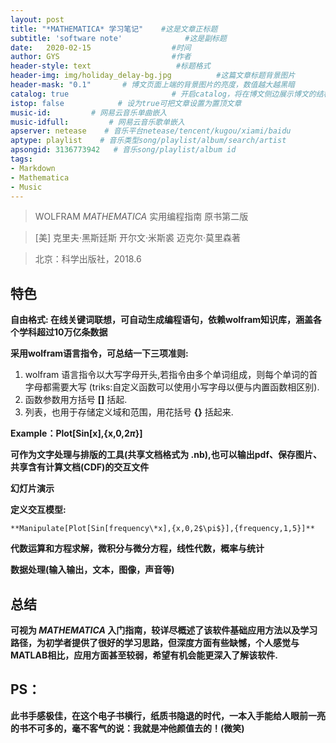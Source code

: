 ```yaml
---
layout: post
title: "*MATHEMATICA* 学习笔记"    #这是文章正标题
subtitle: 'software note'              #这是副标题
date:   2020-02-15                  #时间
author: GYS                         #作者
header-style: text                   #标题格式
header-img: img/holiday_delay-bg.jpg          #这篇文章标题背景图片
header-mask: "0.1"       # 博文页面上端的背景图片的亮度，数值越大越黑暗
catalog: true 						# 开启catalog，将在博文侧边展示博文的结构
istop: false            # 设为true可把文章设置为置顶文章
music-id:         # 网易云音乐单曲嵌入
music-idfull:         # 网易云音乐歌单嵌入
apserver: netease    # 音乐平台netease/tencent/kugou/xiami/baidu
aptype: playlist    # 音乐类型song/playlist/album/search/artist
apsongid: 3136773942   # 音乐song/playlist/album id
tags:
- Markdown
- Mathematica
- Music
---
```


> WOLFRAM *MATHEMATICA* 实用编程指南 原书第二版

> [美] 克里夫·黑斯廷斯    开尔文·米斯裘    迈克尔·莫里森著

> 北京：科学出版社，2018.6

## 特色
**自由格式: 在线关键词联想，可自动生成编程语句，依赖wolfram知识库，涵盖各个学科超过10万亿条数据**

**采用wolfram语言指令，可总结一下三项准则:**

1. wolfram 语言指令以大写字母开头,若指令由多个单词组成，则每个单词的首字母都需要大写 (triks:自定义函数可以使用小写字母以便与内置函数相区别).
2. 函数参数用方括号 **[]** 括起.
3. 列表，也用于存储定义域和范围，用花括号 **{}** 括起来.

**Example：Plot[Sin[x],{x,0,2$\pi$}]**

**可作为文字处理与排版的工具(共享文档格式为 .nb),也可以输出pdf、保存图片、共享含有计算文档(CDF)的交互文件**

**幻灯片演示**

**定义交互模型:**

~~~
**Manipulate[Plot[Sin[frequency\*x],{x,0,2$\pi$}],{frequency,1,5}]**
~~~

**代数运算和方程求解，微积分与微分方程，线性代数，概率与统计**

**数据处理(输入输出，文本，图像，声音等)**

## 总结
**可视为 *MATHEMATICA* 入门指南，较详尽概述了该软件基础应用方法以及学习路径，为初学者提供了很好的学习思路，但深度方面有些缺憾，个人感觉与MATLAB相比，应用方面甚至较弱，希望有机会能更深入了解该软件.**

## PS：
**此书手感极佳，在这个电子书横行，纸质书隐退的时代，一本入手能给人眼前一亮的书不可多的，毫不客气的说：我就是冲他颜值去的！(微笑)**